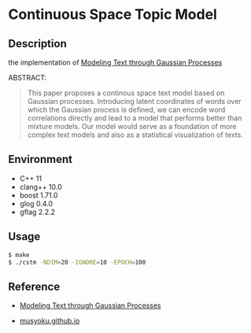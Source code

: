 # Continuous Space Topic Model

## Description

the implementation of [Modeling Text through Gaussian Processes](http://chasen.org/~daiti-m/paper/nl213cstm.pdf)

ABSTRACT:
>This paper proposes a continous space text model based on Gaussian processes. Introducing latent coordinates of words over which the Gaussian process is defined, we can encode word correlations directly and lead to a model that performs better than mixture models. Our model would serve as a foundation of more complex text models and also as a statistical visualization of texts.

## Environment

- C++ 11
- clang++ 10.0
- boost 1.71.0
- glog 0.4.0
- gflag 2.2.2

## Usage

```bash
$ make
$ ./cstm -NDIM=20 -IGNORE=10 -EPOCH=100
```

## Reference

- [Modeling Text through Gaussian Processes](http://chasen.org/~daiti-m/paper/nl213cstm.pdf)

- [musyoku.github.io](http://musyoku.github.io/)
